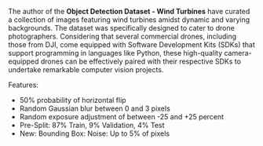 The author of the **Object Detection Dataset - Wind Turbines**  have curated a collection of images featuring wind turbines amidst dynamic and varying backgrounds. The dataset was specifically designed to cater to drone photographers. Considering that several commercial drones, including those from DJI, come equipped with Software Development Kits (SDKs) that support programming in languages like Python, these high-quality camera-equipped drones can be effectively paired with their respective SDKs to undertake remarkable computer vision projects.

Features:
* 50% probability of horizontal flip
* Random Gaussian blur between 0 and 3 pixels
* Random exposure adjustment of between -25 and +25 percent
* Pre-Split: 87% Train, 9% Validation, 4% Test
* New: Bounding Box: Noise: Up to 5% of pixels